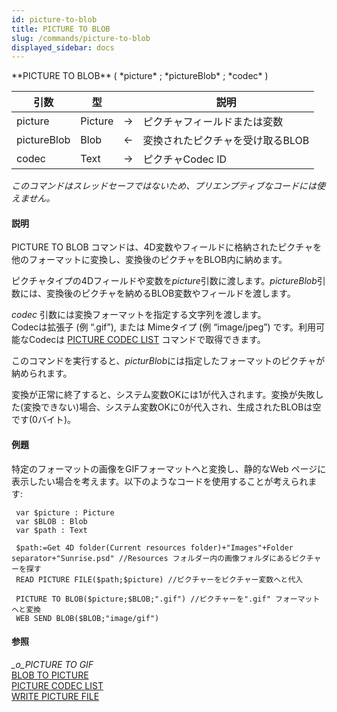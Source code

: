 ```yaml
---
id: picture-to-blob
title: PICTURE TO BLOB
slug: /commands/picture-to-blob
displayed_sidebar: docs
---
```


<!--REF #_command_.PICTURE TO BLOB.Syntax-->**PICTURE TO BLOB** ( *picture* ; *pictureBlob* ; *codec* )<!-- END REF-->
<!--REF #_command_.PICTURE TO BLOB.Params-->
| 引数 | 型 |  | 説明 |
| --- | --- | --- | --- |
| picture | Picture | &#8594;  | ピクチャフィールドまたは変数 |
| pictureBlob | Blob | &#8592; | 変換されたピクチャを受け取るBLOB |
| codec | Text | &#8594;  | ピクチャCodec ID |

<!-- END REF-->

*このコマンドはスレッドセーフではないため、プリエンプティブなコードには使えません。*


#### 説明 

<!--REF #_command_.PICTURE TO BLOB.Summary-->PICTURE TO BLOB コマンドは、4D変数やフィールドに格納されたピクチャを他のフォーマットに変換し、変換後のピクチャをBLOB内に納めます。<!-- END REF-->

ピクチャタイプの4Dフィールドや変数を*picture*引数に渡します。*pictureBlob*引数には、変換後のピクチャを納めるBLOB変数やフィールドを渡します。

*codec* 引数には変換フォーマットを指定する文字列を渡します。   
Codecは拡張子 (例 “.gif”), または Mimeタイプ (例 “image/jpeg”) です。利用可能なCodecは [PICTURE CODEC LIST](picture-codec-list.md) コマンドで取得できます。

このコマンドを実行すると、*picturBlob*には指定したフォーマットのピクチャが納められます。

変換が正常に終了すると、システム変数OKには1が代入されます。変換が失敗した(変換できない)場合、システム変数OKに0が代入され、生成されたBLOBは空です(0バイト)。

#### 例題 

特定のフォーマットの画像をGIFフォーマットへと変換し、静的なWeb ページに表示したい場合を考えます。以下のようなコードを使用することが考えられます:

```4d
 var $picture : Picture
 var $BLOB : Blob
 var $path : Text
 
 $path:=Get 4D folder(Current resources folder)+"Images"+Folder separator+"Sunrise.psd" //Resources フォルダー内の画像フォルダにあるピクチャーを探す
 READ PICTURE FILE($path;$picture) //ピクチャーをピクチャー変数へと代入
 
 PICTURE TO BLOB($picture;$BLOB;".gif") //ピクチャーを".gif" フォーマットへと変換
 WEB SEND BLOB($BLOB;"image/gif")
```

#### 参照 

*\_o\_PICTURE TO GIF*  
[BLOB TO PICTURE](blob-to-picture.md)  
[PICTURE CODEC LIST](picture-codec-list.md)  
[WRITE PICTURE FILE](write-picture-file.md)  